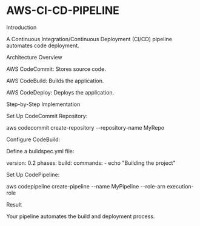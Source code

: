 # AWS-CI-CD-PIPELINE
Introduction

A Continuous Integration/Continuous Deployment (CI/CD) pipeline automates code deployment.

Architecture Overview

AWS CodeCommit: Stores source code.

AWS CodeBuild: Builds the application.

AWS CodeDeploy: Deploys the application.

Step-by-Step Implementation

Set Up CodeCommit Repository:

aws codecommit create-repository --repository-name MyRepo

Configure CodeBuild:

Define a buildspec.yml file:

version: 0.2
phases:
  build:
    commands:
      - echo "Building the project"

Set Up CodePipeline:

aws codepipeline create-pipeline --name MyPipeline --role-arn execution-role

Result

Your pipeline automates the build and deployment process.
